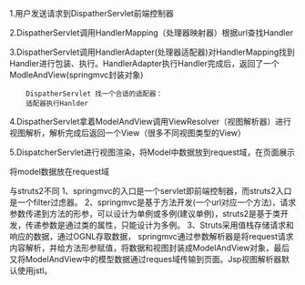 1.用户发送请求到DispatherServlet前端控制器

2.DispatherServlet调用HandlerMapping（处理器映射器）根据url查找Handler

3.DispatherServlet调用HandlerAdapter(处理器适配器)对HandlerMapping找到Handler进行包装、执行。HandlerAdapter执行Handler完成后，返回了一个ModleAndView(springmvc封装对象)

		DispatherServlet 找一个合适的适配器：
		适配器执行Hanlder
		
4.DispatherServlet拿着ModelAndView调用ViewResolver（视图解析器）进行视图解析，解析完成后返回一个View（很多不同视图类型的View）


5.DispatcherServlet进行视图渲染，将Model中数据放到request域，在页面展示

将model数据放在request域





与struts2不同
1、springmvc的入口是一个servlet即前端控制器，而struts2入口是一个filter过虑器。
2、springmvc是基于方法开发(一个url对应一个方法)，请求参数传递到方法的形参，可以设计为单例或多例(建议单例)，struts2是基于类开发，传递参数是通过类的属性，只能设计为多例。
3、Struts采用值栈存储请求和响应的数据，通过OGNL存取数据， springmvc通过参数解析器是将request请求内容解析，并给方法形参赋值，将数据和视图封装成ModelAndView对象，最后又将ModelAndView中的模型数据通过reques域传输到页面。Jsp视图解析器默认使用jstl。


